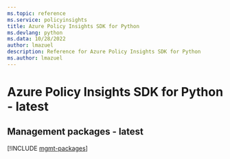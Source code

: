 ```yaml
---
ms.topic: reference
ms.service: policyinsights
title: Azure Policy Insights SDK for Python
ms.devlang: python
ms.data: 10/28/2022
author: lmazuel
description: Reference for Azure Policy Insights SDK for Python
ms.author: lmazuel
---
```

# Azure Policy Insights SDK for Python - latest

## Management packages - latest
[!INCLUDE [mgmt-packages](policy-insights-mgmt-index.md)]